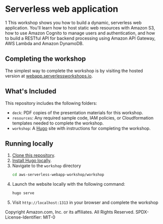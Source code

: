 # Serverless web application
1
This workshop shows you how to build a dynamic, serverless web application. You'll learn how to host static web resources with Amazon S3, how to use Amazon Cognito to manage users and authentication, and how to build a RESTful API for backend processing using Amazon API Gateway, AWS Lambda and Amazon DynamoDB.

## Completing the workshop

The simplest way to complete the workshop is by visiting the hosted version at [webapp.serverlessworkshops.io](https://webapp.serverlessworkshops.io).

## What's Included

This repository includes the following folders:

* `deck`: PDF copies of the presentation materials for this workshop.
* `resources`: Any required sample code, IAM policies, or Cloudformation templates needed to complete the workshop.
* `workshop`: A [Hugo](https://gohugo.io) site with instructions for completing the workshop.

## Running locally

1. [Clone this repository](https://help.github.com/articles/fork-a-repo/).
2. [Install Hugo locally](https://gohugo.io/overview/quickstart/).
3. Navigate to the `workshop` directory
    ```bash
    cd aws-serverless-webapp-workshop/workshop
    ```
4. Launch the website locally with the following command:
    ```bash
    hugo serve
    ```
5. Visit `http://localhost:1313` in your browser and complete the workshop

Copyright Amazon.com, Inc. or its affiliates. All Rights Reserved.
SPDX-License-Identifier: MIT-0

